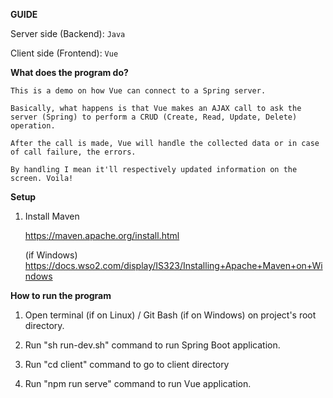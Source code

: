 **GUIDE**

Server side (Backend): `Java`

Client side (Frontend): `Vue`

**What does the program do?**

`This is a demo on how Vue can connect to a Spring server.`

`Basically, what happens is that Vue makes an AJAX call to ask the server (Spring)
to perform a CRUD (Create, Read, Update, Delete) operation.`

`After the call is made, Vue will handle the collected data or in case of call failure, the errors.`

`By handling I mean it'll respectively updated information on the screen. Voila!`

**Setup**
1. Install Maven 
    
    https://maven.apache.org/install.html
    
    (if Windows) https://docs.wso2.com/display/IS323/Installing+Apache+Maven+on+Windows

**How to run the program**
 
1. Open terminal (if on Linux) / Git Bash (if on Windows) on project's root directory.

2. Run "sh run-dev.sh" command to run Spring Boot application.

3. Run "cd client" command to go to client directory

4. Run "npm run serve" command to run Vue application.